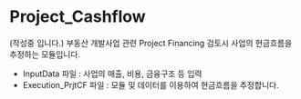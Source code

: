 # Project_Cashflow
(작성중 입니다.)
부동산 개발사업 관련 Project Financing 검토시 사업의 현금흐름을 추정하는 모듈입니다.
* InputData 파일 : 사업의 매출, 비용, 금융구조 등 입력
* Execution_PrjtCF 파일 : 모듈 및 데이터를 이용하여 현금흐름을 추정합니다.
